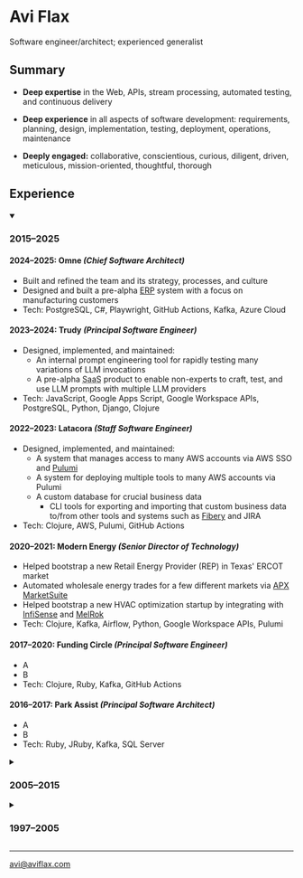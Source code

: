 # Avi Flax

<span id="tagline">Software engineer/architect; experienced generalist</span>


## Summary

* **Deep expertise** in the Web, APIs, stream processing, automated testing, and continuous delivery

* **Deep experience** in all aspects of software development: requirements, planning, design,
  implementation, testing, deployment, operations, maintenance

* **Deeply engaged:** collaborative, conscientious, curious, diligent, driven, meticulous,
  mission-oriented, thoughtful, thorough


## Experience

<details open>
    <summary><h3>2015–2025</h3></summary>

#### 2024–2025: Omne *(Chief Software Architect)*

* Built and refined the team and its strategy, processes, and culture
* Designed and built a pre-alpha [ERP] system with a focus on manufacturing customers
* Tech: PostgreSQL, C#, Playwright, GitHub Actions, Kafka, Azure Cloud

#### 2023–2024: Trudy *(Principal Software Engineer)*

* Designed, implemented, and maintained:
  * An internal prompt engineering tool for rapidly testing many variations of LLM invocations
  * A pre-alpha <abbr title="Software as a Service">SaaS</abbr> product to enable non-experts to
    craft, test, and use LLM prompts with multiple LLM providers
* Tech: JavaScript, Google Apps Script, Google Workspace APIs, PostgreSQL, Python, Django, Clojure

#### 2022–2023: Latacora *(Staff Software Engineer)*

* Designed, implemented, and maintained:
  * A system that manages access to many AWS accounts via AWS SSO and [Pulumi]
  * A system for deploying multiple tools to many AWS accounts via Pulumi
  * A custom database for crucial business data
    * CLI tools for exporting and importing that custom business data to/from other tools and systems
      such as [Fibery] and JIRA
* Tech: Clojure, AWS, Pulumi, GitHub Actions

#### 2020–2021: Modern Energy *(Senior Director of Technology)*

* Helped bootstrap a new Retail Energy Provider (REP) in Texas' ERCOT market
* Automated wholesale energy trades for a few different markets via [APX MarketSuite]
* Helped bootstrap a new HVAC optimization startup by integrating with [InfiSense] and [MelRok]
* Tech: Clojure, Kafka, Airflow, Python, Google Workspace APIs, Pulumi

#### 2017–2020: Funding Circle *(Principal Software Engineer)*

* A
* B
* Tech: Clojure, Ruby, Kafka, GitHub Actions

#### 2016–2017: Park Assist *(Principal Software Architect)*

* A
* B
* Tech: Ruby, JRuby, Kafka, SQL Server

</details>

<details>
    <summary><h3>2005–2015</h3></summary>

#### 2015: Timehop

* Refactored a critical and complex system into a loosely-coupled stream-based system using Kinesis
  and Go ([slides])
* Designed and implemented:
  * A sophisticated integration with Twilio for SMS-based signup
  * A tool for quickly processing billions of records

#### 2014: Thinkful

* Designed and implemented an event-driven system to automate Stripe subscription management

#### 2013–2014: SFX

* A
* B
* C

#### 2005–2013: Arc90

* A
* B
* C

</details>

<details>
    <summary><h3>1997–2005</h3></summary>

#### 2001–2004: ADP

* Refactored, enhanced, and maintained a sophisticated application for producing custom financial
  documents for on-demand printing

#### 2001: register.com

<!-- TODO: compress down to a single bullet -->
* Team lead position for large high-traffic auction site
* Responsibilities included designing, implementing, and maintaining features; reengineering site
  technology and architecture
* Created new internal tools and development procedures

#### 2000: RewardsPlus

* Maintained and enhanced a large-scale online employee benefits enrollment system for diverse
  clients with diverse needs

#### 1998–2000: Words In Progress

* Developed requirements and specifications for high traffic websites directly with clients; crafted
  application architecture and database design

#### 1998: Ideal Computer Strategies

* Worked with teams of designers, coders, and project managers to concurrently develop and deploy
  client websites with basic dynamic features

#### 1997–1998: PCC Internet Design

* Founded and managed a small Web design shop in Baltimore, MD providing full-service Web design
  and development to small businesses in the area

</details>

----

[avi@aviflax.com](mailto:avi@aviflax.com)



[APX MarketSuite]: https://apx.com/power-scheduling-energy-accounting-services/
[ERP]: https://en.wikipedia.org/wiki/Enterprise_resource_planning
[Fibery]: https://fibery.io
[InfiSense]: https://www.infisense.com
[MelRok]: https://melrok.com
[Pulumi]: https://www.pulumi.com/
[slides]: https://speakerdeck.com/aviflax/stream-data-processing-with-kinesis-and-go-at-timehop
